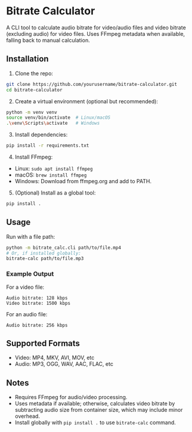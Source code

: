 # Bitrate Calculator

A CLI tool to calculate audio bitrate for video/audio files and video bitrate (excluding audio) for video files. Uses FFmpeg metadata when available, falling back to manual calculation.

## Installation

1. Clone the repo:
```bash
git clone https://github.com/yourusername/bitrate-calculator.git
cd bitrate-calculator
```

2. Create a virtual environment (optional but recommended):
```bash
python -m venv venv
source venv/bin/activate  # Linux/macOS
.\venv\Scripts\activate   # Windows
```

3. Install dependencies:
```bash
pip install -r requirements.txt
```

4. Install FFmpeg:
- Linux: `sudo apt install ffmpeg`
- macOS: `brew install ffmpeg`
- Windows: Download from ffmpeg.org and add to PATH.

5. (Optional) Install as a global tool:
```bash
pip install .
```

## Usage

Run with a file path:

```bash
python -m bitrate_calc.cli path/to/file.mp4
# Or, if installed globally:
bitrate-calc path/to/file.mp3
```

### Example Output

For a video file:

```
Audio bitrate: 128 kbps
Video bitrate: 1500 kbps
```

For an audio file:

```
Audio bitrate: 256 kbps
```

## Supported Formats

- Video: MP4, MKV, AVI, MOV, etc
- Audio: MP3, OGG, WAV, AAC, FLAC, etc

## Notes

- Requires FFmpeg for audio/video processing.
- Uses metadata if available; otherwise, calculates video bitrate by subtracting audio size from container size, which may include minor overhead.
- Install globally with `pip install .` to use `bitrate-calc` command.